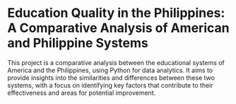 # Education Quality in the Philippines: A Comparative Analysis of American and Philippine Systems

This project is a comparative analysis between the educational systems of America and the Philippines, using Python for data analytics. It aims to provide insights into the similarities and differences between these two systems, with a focus on identifying key factors that contribute to their effectiveness and areas for potential improvement.
